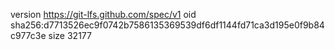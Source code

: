 version https://git-lfs.github.com/spec/v1
oid sha256:d7713526ec9f0742b7586135369539df6df1144fd71ca3d195e0f9b84c977c3e
size 32177
